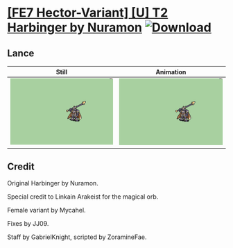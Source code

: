 # [\[FE7 Hector-Variant\] \[U\] T2 Harbinger by Nuramon](./) [![Download](https://img.shields.io/badge/Download--red?style=social&logo=github)](https://minhaskamal.github.io/DownGit/#/home?url=https://github.com/Klokinator/FE-Repo/tree/main/Battle%20Animations%2FLords%20-%20Vanilla%20and%20Custom%2F%5BFE7%20Hector-Variant%5D%20%5BU%5D%20T2%20Harbinger%20by%20Nuramon%2F2.%20Lance)

## Lance

| Still | Animation |
| :---: | :-------: |
| ![Lance still](./Lance_000.png) | ![Lance](./Lance.gif) |

## Credit

Original Harbinger by Nuramon.

Special credit to Linkain Arakeist for the magical orb.

Female variant by Mycahel.

Fixes by JJ09.

Staff by GabrielKnight, scripted by ZoramineFae.
